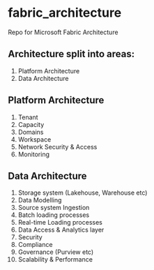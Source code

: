 # fabric_architecture
Repo for Microsoft Fabric Architecture

## Architecture split into areas:
1. Platform Architecture
2. Data Architecture

## Platform Architecture
1. Tenant
2. Capacity
3. Domains
4. Workspace
5. Network Security & Access
6. Monitoring

## Data Architecture
1. Storage system (Lakehouse, Warehouse etc)
2. Data Modelling
3. Source system Ingestion
4. Batch loading processes
5. Real-time Loading processes
6. Data Access & Analytics layer
7. Security
8. Compliance
9. Governance (Purview etc)
10. Scalability & Performance

